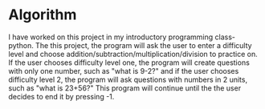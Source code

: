 # Algorithm

I have worked on this project in my introductory programming class- python. The this project, the program will ask the user to enter a difficulty level and choose addition/subtraction/multiplication/division to practice on. If the user chooses difficulty level one, the program will create questions with only one number, such as "what is 9-2?" and if the user chooses difficulty level 2, the program will ask questions with numbers in 2 units, such as  "what is 23+56?" This program will continue until the the user decides to end it by pressing -1.
